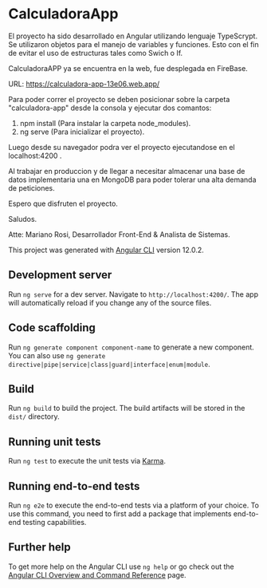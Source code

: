 # CalculadoraApp
El proyecto ha sido desarrollado en Angular  utilizando lenguaje TypeScrypt.
Se utilizaron objetos para el manejo de variables y funciones. Esto con el fin de evitar el uso de  estructuras tales como Swich o If.

CalculadoraAPP ya se encuentra en la web, fue desplegada en FireBase.

URL:  https://calculadora-app-13e06.web.app/

Para poder correr el proyecto se deben posicionar sobre la carpeta "calculadora-app" desde la consola y ejecutar dos comantos:
1. npm install   (Para instalar la carpeta node_modules).
2. ng serve     (Para inicializar el proyecto).

Luego desde su navegador podra ver el proyecto ejecutandose en el localhost:4200 .

Al trabajar en produccion  y de llegar a necesitar almacenar una base de datos implementaria una en MongoDB para poder tolerar una alta demanda de peticiones.

Espero que disfruten el proyecto.

Saludos.

Atte: Mariano Rosi, Desarrollador Front-End & Analista de Sistemas.

















This project was generated with [Angular CLI](https://github.com/angular/angular-cli) version 12.0.2.

## Development server

Run `ng serve` for a dev server. Navigate to `http://localhost:4200/`. The app will automatically reload if you change any of the source files.

## Code scaffolding

Run `ng generate component component-name` to generate a new component. You can also use `ng generate directive|pipe|service|class|guard|interface|enum|module`.

## Build

Run `ng build` to build the project. The build artifacts will be stored in the `dist/` directory.

## Running unit tests

Run `ng test` to execute the unit tests via [Karma](https://karma-runner.github.io).

## Running end-to-end tests

Run `ng e2e` to execute the end-to-end tests via a platform of your choice. To use this command, you need to first add a package that implements end-to-end testing capabilities.

## Further help

To get more help on the Angular CLI use `ng help` or go check out the [Angular CLI Overview and Command Reference](https://angular.io/cli) page.
